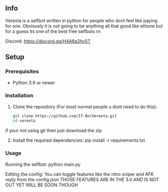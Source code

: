 ## Info
Verexta is a selfbot written in python for people who dont feel like paying for one.
Obviously it is not going to be anything all that good like ethone but for a guess its one of the best free selfbots rn

Discord: https://discord.gg/H4A6p2hv5T

## Setup

### Prerequisites

- Python 3.9 or newer

### Installation

1. Clone the repository (For most normal people u dont need to do this):
   ```bash
   git clone https://github.com/If-0n/Verexta.git
   cd verexta

if your not using git then just download the zip

2. Install the required dependencies:
   pip install -r requirements.txt



### Usage
Running the selfbot:
    python main.py

Editing the config:
    You can toggle features like the nitro sniper and AFK reply from the config.json
    THOSE FEATURES ARE IN THE 3.0 AND IS NOT OUT YET WILL BE SOON THOUGH
